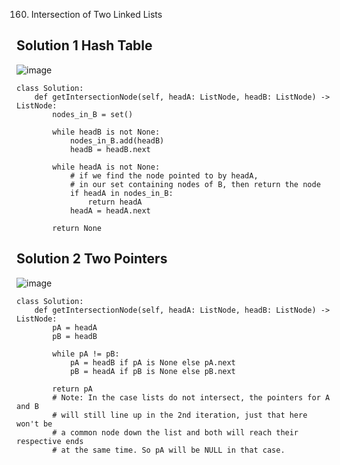160. Intersection of Two Linked Lists
## Solution 1 Hash Table
![image](https://user-images.githubusercontent.com/27000065/110005350-5d9fad00-7ce6-11eb-955f-bb08aabf5f7b.png)

```
class Solution:
    def getIntersectionNode(self, headA: ListNode, headB: ListNode) -> ListNode:
        nodes_in_B = set()

        while headB is not None:
            nodes_in_B.add(headB)
            headB = headB.next

        while headA is not None:
            # if we find the node pointed to by headA,
            # in our set containing nodes of B, then return the node
            if headA in nodes_in_B:
                return headA
            headA = headA.next

        return None
  ````
  ## Solution 2 Two Pointers
  ![image](https://user-images.githubusercontent.com/27000065/110005431-7740f480-7ce6-11eb-9910-0a12d1dcbf75.png)
```
class Solution:
    def getIntersectionNode(self, headA: ListNode, headB: ListNode) -> ListNode:
        pA = headA
        pB = headB

        while pA != pB:
            pA = headB if pA is None else pA.next
            pB = headA if pB is None else pB.next

        return pA
        # Note: In the case lists do not intersect, the pointers for A and B
        # will still line up in the 2nd iteration, just that here won't be
        # a common node down the list and both will reach their respective ends
        # at the same time. So pA will be NULL in that case.
  ```
